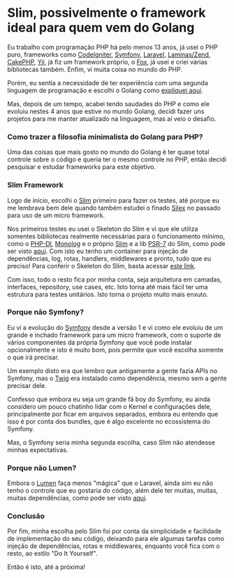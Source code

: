 # Slim, possivelmente o framework ideal para quem vem do Golang

Eu trabalho com programação PHP há pelo menos 13 anos, já usei o PHP puro, frameworks como [CodeIgniter](https://codeigniter.com/), [Symfony](https://symfony.com/), [Laravel](https://laravel.com/), [Laminas/Zend](https://getlaminas.org/), [CakePHP](https://cakephp.org/), [Yii](https://www.yiiframework.com/), já fiz um framework próprio, o [Fox](https://github.com/joubertredrat/fox), já usei e criei várias bibliotecas também. Enfim, vi muita coisa no mundo do PHP.

Porém, eu sentia a necessidade de ter experiência com uma segunda linguagem de programação e escolhi o Golang como [expliquei aqui](https://blog.redrat.com.br/porque-escolhi-o-golang-como-segunda-linguagem).

Mas, depois de um tempo, acabei tendo saudades do PHP e como ele evoluiu nestes 4 anos que estive no mundo Golang, decidi fazer uns projetos para me manter atualizado na linguagem, mas aí veio o desafio.

### Como trazer a filosofia minimalista do Golang para PHP?

Uma das coisas que mais gosto no mundo do Golang é ter quase total controle sobre o código e queria ter o mesmo controle no PHP, então decidi pesquisar e estudar frameworks para este objetivo.

### Slim Framework

Logo de início, escolhi o [Slim](https://www.slimframework.com/) primeiro para fazer os testes, até porque eu me lembrava bem dele quando também estudei o finado [Silex](https://silex.symfony.com/) no passado para uso de um micro framework.

Nos primeiros testes eu usei o Skeleton do Slim e vi que ele utiliza somentes bibliotecas realmente necessárias para o funcionamento mínimo, como o [PHP-DI](https://github.com/PHP-DI/PHP-DI), [Monolog](https://github.com/Seldaek/monolog) e o próprio [Slim](https://github.com/slimphp/Slim) e a lib [PSR-7](https://github.com/slimphp/Slim-Psr7) do Slim, como pode ser visto [aqui](https://github.com/slimphp/Slim-Skeleton/blob/master/composer.json#L24). Com isto eu tenho um container para injeção de dependências, log, rotas, handlers, middlewares e pronto, tudo que eu preciso! Para conferir o Skeleton do Slim, basta acessar [este link](https://github.com/slimphp/Slim-Skeleton).

Com isso, todo o resto fica por minha conta, seja arquitetura em camadas, interfaces, repository, use cases, etc. Isto torna até mais fácil ter uma estrutura para testes unitários. Isto torna o projeto muito mais enxuto.

### Porque não Symfony?

Eu vi a evolução do [Symfony](https://symfony.com/) desde a versão 1 e vi como ele evoluiu de um grande e inchado framework para um micro framework, com o suporte de vários componentes da própria Symfony que você pode instalar opcionalmente e isto é muito bom, pois permite que você escolha somente o que irá precisar.

Um exemplo disto era que lembro que antigamente a gente fazia APIs no Symfony, mas o [Twig](https://twig.symfony.com/) era instalado como dependência, mesmo sem a gente precisar dele.

Confesso que embora eu seja um grande fã boy do Symfony, eu ainda considero um pouco chatinho lidar com o Kernel e configurações dele, principalmente por ficar em arquivos separados, embora eu entendo que isso é por conta dos bundles, que é algo excelente no ecossistema do Symfony.

Mas, o Symfony seria minha segunda escolha, caso Slim não atendesse minhas expectativas.

### Porque não Lumen?

Embora o [Lumen](https://lumen.laravel.com) faça menos "mágica" que o Laravel, ainda sim eu não tenho o controle que eu gostaria do código, além dele ter muitas, muitas, muitas dependências, como pode ser visto [aqui](https://github.com/laravel/lumen-framework/blob/9.x/composer.json#L17).

### Conclusão

Por fim, minha escolha pelo Slim foi por conta da simplicidade e facilidade de implementação do seu código, deixando para ele algumas tarefas como injeção de dependências, rotas e middlewares, enquanto você fica com o resto, ao estilo "Do It Yourself".

Então é isto, até a próxima!